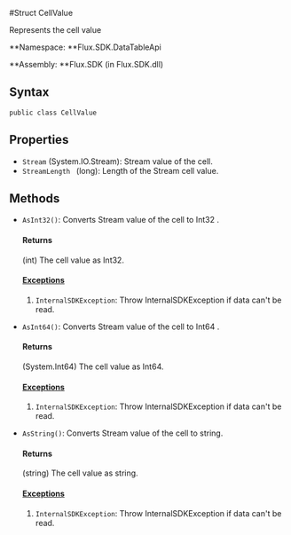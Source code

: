  #Struct CellValue

Represents the cell value

**Namespace: **Flux.SDK.DataTableApi

**Assembly: **Flux.SDK \(in Flux.SDK.dll\)

## Syntax

`public class CellValue`

## Properties

* `Stream` \(System.IO.Stream\): Stream value of the cell.
* `StreamLength ` \(long\): Length of the Stream cell value.

## Methods

* `AsInt32()`: Converts Stream value of the cell to Int32.

  #### Returns

  (int) The cell value as Int32.

  #### [Exceptions](./Exceptions.md)

  1. `InternalSDKException`: Throw InternalSDKException if data can't be read.

 
* `AsInt64()`: Converts Stream value of the cell to Int64 .

  #### Returns

  (System.Int64) The cell value as Int64.

  #### [Exceptions](./Exceptions.md)

  1. `InternalSDKException`: Throw InternalSDKException if data can't be read.


* `AsString()`: Converts Stream value of the cell to string.

  #### Returns

  (string) The cell value as string.

  #### [Exceptions](./Exceptions.md)

  1. `InternalSDKException`: Throw InternalSDKException if data can't be read.


